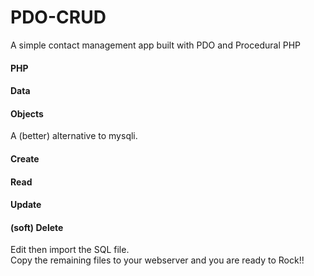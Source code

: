 # PDO-CRUD
A simple contact management app built with PDO and Procedural PHP
#### PHP  
#### Data  
#### Objects  
A (better) alternative to mysqli.  
  
#### Create  
#### Read  
#### Update  
#### (soft) Delete  
  
Edit then import the SQL file.  
Copy the remaining files to your webserver and you are ready to Rock!!
